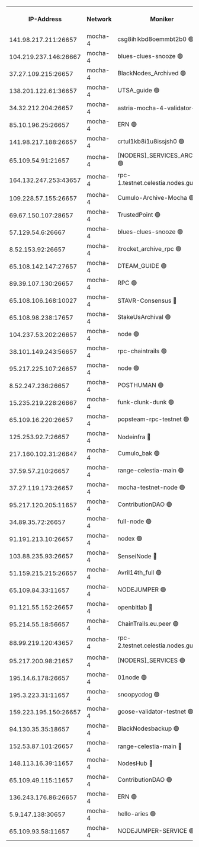 


<table><tr><th>IP-Address</th><th>Network</th><th>Moniker</th><th>Latest Block Height</th><th>Earliest Block Height</th><th>Catching Up</th><th>Tx Index</th><th>Voting Power</th><th>Version</th><th>Scan Time</th></tr><tr><td>141.98.217.211:26657</td><td>mocha-4</td><td>csg8ihlkbd8oemmbt2b0 🟢</td><td>4032817</td><td>1</td><td>False</td><td>on</td><td>0</td><td>3.2.0</td><td>2025-01-06T14:06:56.936637996UTC</td></tr><tr><td>104.219.237.146:26667</td><td>mocha-4</td><td>blues-clues-snooze 🟢</td><td>4032817</td><td>1</td><td>False</td><td>off</td><td>0</td><td>3.2.0-mocha</td><td>2025-01-06T14:06:57.688040140UTC</td></tr><tr><td>37.27.109.215:26657</td><td>mocha-4</td><td>BlackNodes_Archived 🟢</td><td>4032819</td><td>1</td><td>False</td><td>off</td><td>0</td><td>3.2.0</td><td>2025-01-06T14:07:06.323050423UTC</td></tr><tr><td>138.201.122.61:36657</td><td>mocha-4</td><td>UTSA_guide 🟢</td><td>4032819</td><td>1</td><td>False</td><td>on</td><td>0</td><td>3.2.0</td><td>2025-01-06T14:07:08.742352345UTC</td></tr><tr><td>34.32.212.204:26657</td><td>mocha-4</td><td>astria-mocha-4-validator-1 🔴</td><td>4032819</td><td>1</td><td>False</td><td>on</td><td>10509044</td><td>3.1.1</td><td>2025-01-06T14:07:09.092390920UTC</td></tr><tr><td>85.10.196.25:26657</td><td>mocha-4</td><td>ERN 🟢</td><td>4032821</td><td>1</td><td>False</td><td>on</td><td>0</td><td>3.2.0-mocha</td><td>2025-01-06T14:07:15.922158326UTC</td></tr><tr><td>141.98.217.188:26657</td><td>mocha-4</td><td>crtul1kb8i1u8issjsh0 🟢</td><td>4032823</td><td>1</td><td>False</td><td>on</td><td>0</td><td>3.2.0</td><td>2025-01-06T14:07:29.042057656UTC</td></tr><tr><td>65.109.54.91:21657</td><td>mocha-4</td><td>[NODERS]_SERVICES_ARCHIVE 🟢</td><td>4032827</td><td>1</td><td>False</td><td>on</td><td>0</td><td>3.2.0-mocha</td><td>2025-01-06T14:07:49.443689326UTC</td></tr><tr><td>164.132.247.253:43657</td><td>mocha-4</td><td>rpc-1.testnet.celestia.nodes.guru 🟢</td><td>4032830</td><td>1</td><td>False</td><td>on</td><td>0</td><td>3.0.2</td><td>2025-01-06T14:08:02.223415138UTC</td></tr><tr><td>109.228.57.155:26657</td><td>mocha-4</td><td>Cumulo-Archive-Mocha 🟢</td><td>4032833</td><td>1</td><td>False</td><td>on</td><td>0</td><td>3.2.0-mocha</td><td>2025-01-06T14:08:20.041582055UTC</td></tr><tr><td>69.67.150.107:28657</td><td>mocha-4</td><td>TrustedPoint 🟢</td><td>4032834</td><td>1</td><td>False</td><td>on</td><td>0</td><td>3.2.0</td><td>2025-01-06T14:08:23.130255194UTC</td></tr><tr><td>57.129.54.6:26667</td><td>mocha-4</td><td>blues-clues-snooze 🟢</td><td>4032835</td><td>1</td><td>False</td><td>off</td><td>0</td><td>3.2.0-mocha</td><td>2025-01-06T14:08:27.999559442UTC</td></tr><tr><td>8.52.153.92:26657</td><td>mocha-4</td><td>itrocket_archive_rpc 🟢</td><td>4032840</td><td>1</td><td>False</td><td>on</td><td>0</td><td>3.2.0</td><td>2025-01-06T14:08:51.180661656UTC</td></tr><tr><td>65.108.142.147:27657</td><td>mocha-4</td><td>DTEAM_GUIDE 🟢</td><td>4032843</td><td>1</td><td>False</td><td>on</td><td>0</td><td>3.2.0</td><td>2025-01-06T14:09:06.764266217UTC</td></tr><tr><td>89.39.107.130:26657</td><td>mocha-4</td><td>RPC 🟢</td><td>4032843</td><td>1</td><td>False</td><td>on</td><td>0</td><td>3.2.0-mocha</td><td>2025-01-06T14:09:07.249908332UTC</td></tr><tr><td>65.108.106.168:10027</td><td>mocha-4</td><td>STAVR-Consensus 🔴</td><td>4032846</td><td>1</td><td>False</td><td>on</td><td>102504</td><td>3.2.0-mocha</td><td>2025-01-06T14:09:25.372528668UTC</td></tr><tr><td>65.108.98.238:17657</td><td>mocha-4</td><td>StakeUsArchival 🟢</td><td>4032847</td><td>1</td><td>False</td><td>off</td><td>0</td><td>3.2.0</td><td>2025-01-06T14:09:30.558129839UTC</td></tr><tr><td>104.237.53.202:26657</td><td>mocha-4</td><td>node 🟢</td><td>4032848</td><td>1</td><td>False</td><td>on</td><td>0</td><td>3.0.0-mocha</td><td>2025-01-06T14:09:34.013169021UTC</td></tr><tr><td>38.101.149.243:56657</td><td>mocha-4</td><td>rpc-chaintrails 🟢</td><td>4032849</td><td>1</td><td>False</td><td>on</td><td>0</td><td>3.2.0</td><td>2025-01-06T14:09:37.458117670UTC</td></tr><tr><td>95.217.225.107:26657</td><td>mocha-4</td><td>node 🟢</td><td>4032849</td><td>1</td><td>False</td><td>on</td><td>0</td><td>3.2.0-mocha</td><td>2025-01-06T14:09:38.388299992UTC</td></tr><tr><td>8.52.247.236:26657</td><td>mocha-4</td><td>POSTHUMAN 🟢</td><td>4032850</td><td>1</td><td>False</td><td>on</td><td>0</td><td>3.2.0</td><td>2025-01-06T14:09:45.775061260UTC</td></tr><tr><td>15.235.219.228:26667</td><td>mocha-4</td><td>funk-clunk-dunk 🟢</td><td>4032852</td><td>1</td><td>False</td><td>off</td><td>0</td><td>3.2.0-mocha</td><td>2025-01-06T14:09:55.538970804UTC</td></tr><tr><td>65.109.16.220:26657</td><td>mocha-4</td><td>popsteam-rpc-testnet 🟢</td><td>4032854</td><td>1</td><td>False</td><td>on</td><td>0</td><td>3.2.0-mocha</td><td>2025-01-06T14:10:02.671457502UTC</td></tr><tr><td>125.253.92.7:26657</td><td>mocha-4</td><td>Nodeinfra 🔴</td><td>4032824</td><td>2070001</td><td>False</td><td>on</td><td>500001</td><td>3.2.0</td><td>2025-01-06T14:07:32.623920541UTC</td></tr><tr><td>217.160.102.31:26647</td><td>mocha-4</td><td>Cumulo_bak 🟢</td><td>4032846</td><td>2300001</td><td>False</td><td>on</td><td>0</td><td>3.2.0-mocha</td><td>2025-01-06T14:09:22.417736419UTC</td></tr><tr><td>37.59.57.210:26657</td><td>mocha-4</td><td>range-celestia-main 🟢</td><td>4032858</td><td>2589477</td><td>False</td><td>off</td><td>0</td><td>3.0.0-mocha</td><td>2025-01-06T14:10:23.077049464UTC</td></tr><tr><td>37.27.119.173:26657</td><td>mocha-4</td><td>mocha-testnet-node 🟢</td><td>4032846</td><td>2631379</td><td>False</td><td>on</td><td>0</td><td>3.1.1-mocha</td><td>2025-01-06T14:09:24.908819395UTC</td></tr><tr><td>95.217.120.205:11657</td><td>mocha-4</td><td>ContributionDAO 🟢</td><td>4032849</td><td>2723055</td><td>False</td><td>on</td><td>0</td><td>3.1.1</td><td>2025-01-06T14:09:36.609088352UTC</td></tr><tr><td>34.89.35.72:26657</td><td>mocha-4</td><td>full-node 🟢</td><td>3140052</td><td>2766149</td><td>False</td><td>on</td><td>0</td><td>2.1.2</td><td>2025-01-06T14:09:50.219075639UTC</td></tr><tr><td>91.191.213.10:26657</td><td>mocha-4</td><td>nodex 🟢</td><td>4032830</td><td>2954501</td><td>False</td><td>off</td><td>0</td><td>3.2.0</td><td>2025-01-06T14:08:02.934051421UTC</td></tr><tr><td>103.88.235.93:26657</td><td>mocha-4</td><td>SenseiNode 🔴</td><td>4032835</td><td>2968001</td><td>False</td><td>off</td><td>100007</td><td>3.2.0-mocha</td><td>2025-01-06T14:08:29.174104925UTC</td></tr><tr><td>51.159.215.215:26657</td><td>mocha-4</td><td>Avril14th_full 🟢</td><td>4032841</td><td>3022001</td><td>False</td><td>on</td><td>0</td><td>3.2.0</td><td>2025-01-06T14:08:58.124403520UTC</td></tr><tr><td>65.109.84.33:11657</td><td>mocha-4</td><td>NODEJUMPER 🟢</td><td>4032849</td><td>3214501</td><td>False</td><td>off</td><td>0</td><td>3.0.0-mocha</td><td>2025-01-06T14:09:37.939610884UTC</td></tr><tr><td>91.121.55.152:26657</td><td>mocha-4</td><td>openbitlab 🔴</td><td>4032823</td><td>3219298</td><td>False</td><td>off</td><td>501058</td><td>3.1.1</td><td>2025-01-06T14:07:26.524990416UTC</td></tr><tr><td>95.214.55.18:56657</td><td>mocha-4</td><td>ChainTrails.eu.peer 🟢</td><td>4032820</td><td>3249501</td><td>False</td><td>on</td><td>0</td><td>3.2.0</td><td>2025-01-06T14:07:11.518893481UTC</td></tr><tr><td>88.99.219.120:43657</td><td>mocha-4</td><td>rpc-2.testnet.celestia.nodes.guru 🟢</td><td>4032846</td><td>3385396</td><td>False</td><td>on</td><td>0</td><td>3.2.0-mocha</td><td>2025-01-06T14:09:21.887080715UTC</td></tr><tr><td>95.217.200.98:21657</td><td>mocha-4</td><td>[NODERS]_SERVICES 🟢</td><td>4032817</td><td>3453468</td><td>False</td><td>on</td><td>0</td><td>3.2.0-mocha</td><td>2025-01-06T14:06:56.498117058UTC</td></tr><tr><td>195.14.6.178:26657</td><td>mocha-4</td><td>01node 🟢</td><td>4032840</td><td>3487525</td><td>False</td><td>on</td><td>0</td><td>3.2.0</td><td>2025-01-06T14:08:55.677475835UTC</td></tr><tr><td>195.3.223.31:11657</td><td>mocha-4</td><td>snoopycdog 🟢</td><td>4032856</td><td>3521501</td><td>False</td><td>off</td><td>0</td><td>3.0.2</td><td>2025-01-06T14:10:12.486627744UTC</td></tr><tr><td>159.223.195.150:26657</td><td>mocha-4</td><td>goose-validator-testnet 🟢</td><td>4032854</td><td>3850501</td><td>False</td><td>on</td><td>0</td><td>3.2.0</td><td>2025-01-06T14:10:05.891336674UTC</td></tr><tr><td>94.130.35.35:18657</td><td>mocha-4</td><td>BlackNodesbackup 🟢</td><td>4032860</td><td>3858501</td><td>False</td><td>on</td><td>0</td><td>3.0.0-mocha</td><td>2025-01-06T14:10:32.209704087UTC</td></tr><tr><td>152.53.87.101:26657</td><td>mocha-4</td><td>range-celestia-main 🔴</td><td>4032849</td><td>3860851</td><td>False</td><td>off</td><td>100001</td><td>3.2.0</td><td>2025-01-06T14:09:38.666362220UTC</td></tr><tr><td>148.113.16.39:11657</td><td>mocha-4</td><td>NodesHub 🔴</td><td>4032836</td><td>3911902</td><td>False</td><td>on</td><td>107152</td><td>3.2.0</td><td>2025-01-06T14:08:32.073504840UTC</td></tr><tr><td>65.109.49.115:11657</td><td>mocha-4</td><td>ContributionDAO 🟢</td><td>4032834</td><td>4025674</td><td>False</td><td>off</td><td>0</td><td>3.1.1</td><td>2025-01-06T14:08:23.609484291UTC</td></tr><tr><td>136.243.176.86:26657</td><td>mocha-4</td><td>ERN 🟢</td><td>4032848</td><td>4026501</td><td>False</td><td>off</td><td>0</td><td>3.2.0-mocha</td><td>2025-01-06T14:09:32.993242535UTC</td></tr><tr><td>5.9.147.138:30657</td><td>mocha-4</td><td>hello-aries 🟢</td><td>4032832</td><td>4028501</td><td>False</td><td>off</td><td>0</td><td>3.2.0</td><td>2025-01-06T14:08:13.461531028UTC</td></tr><tr><td>65.109.93.58:11657</td><td>mocha-4</td><td>NODEJUMPER-SERVICE 🟢</td><td>4032860</td><td>4030400</td><td>False</td><td>off</td><td>0</td><td>3.0.0-mocha</td><td>2025-01-06T14:10:31.875229866UTC</td></tr></table>